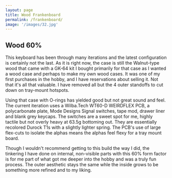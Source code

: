 ```yaml
---
layout: page
title: Wood Frankenboard
permalink: /frankenboard/
image: '/images/32.jpg'
---
```


## Wood 60%

This keyboard has been through many iterations and the latest configuration is certainly not the last. As it is right now, the case is still the Walnut-type wood that came with a GK-64 kit I bought primarily for that case as I wanted a wood case and perhaps to make my own wood cases. It was one of my first purchases in the hobby, and I have reservations about selling it. Not that it's all that valuable. I have removed all but the 4 outer standoffs to cut down on tray-mount hotspots. 

Using that case with O-rings has yielded good but not great sound and feel. The current iteration uses a Wilba.Tech WT60-D WEIRDFLEX PCB, a polycarbonate plate, Mode Designs Signal switches, tape mod, drawer liner and blank grey keycaps. The switches are a sweet spot for me, highly tactile but not overly heavy at 63.5g bottoming out. They are essentially recolored Durock T1s with a slightly lighter spring. The PCB's use of large flex-cuts to isolate the alphas means the alphas feel flexy for a tray mount board.

Though I wouldn't recommend getting to this build the way I did, the tinkering I have done on internal, non-visible parts with this 60% form factor is for me part of what got me deeper into the hobby and was a truly fun process. The outer aesthetic stays the same whle the inside grows to be something more refined and to my liking. 


